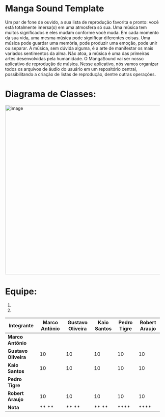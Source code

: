 # Manga Sound Template

Um par de fone de ouvido, a sua lista de reprodução favorita e pronto: você está totalmente imersa(o) em uma atmosfera só sua. Uma música tem muitos significados e eles mudam conforme você muda. Em cada momento da sua vida, uma mesma música pode significar diferentes coisas. Uma música pode guardar uma memória, pode produzir uma emoção, pode unir ou separar. A música, sem dúvida alguma, é a arte de manifestar os mais variados sentimentos da alma. Não atoa, a música é uma das primeiras artes desenvolvidas pela humanidade. O MangaSound vai ser nosso aplicativo de reprodução de música. Nesse aplicativo, nós vamos organizar todos os arquivos de áudio do usuário em um repositório central, possibilitando a criação de listas de reprodução, dentre outras operações. 

# Diagrama de Classes: 

<img width="552" alt="image" src="https://github.com/user-attachments/assets/9873181b-511f-42d9-8cf5-5d5966515634" />


# Equipe: <nome-da-equipe>
1. <Nome de fulano>
2. <Nome de fulana>

| Integrante         | Marco Antônio | Gustavo Oliveira | Kaio Santos | Pedro Tigre | Robert Araujo |
|----------------------|---------------|------------------|-------------|-------------|---------------|
| **Marco Antônio**    |               |                  |             |             |               |
| **Gustavo Oliveira** |     10        |       10         |    10       |     10      |      10       |
| **Kaio Santos**      |     10        |       10         |    10       |     10      |      10       |
| **Pedro Tigre**      |               |                  |             |             |               |
| **Robert Araujo**    |     10        |      10          |    10       |    10       |   10          |
| **Nota**             | **  **        | **  **           | ** **       | ****        | ****          |
